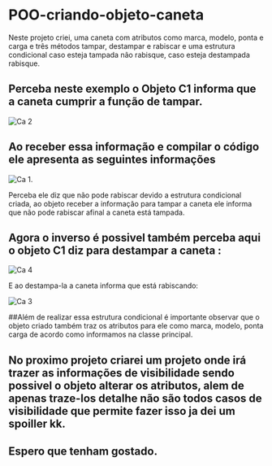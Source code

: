 # POO-criando-objeto-caneta

Neste projeto criei, uma caneta com atributos como marca, modelo, ponta e carga e três métodos tampar, destampar e rabiscar e uma estrutura condicional caso esteja tampada não rabisque, caso esteja destampada rabisque.

## Perceba neste exemplo o Objeto C1 informa que a caneta cumprir a função de tampar.

![Ca 2](https://user-images.githubusercontent.com/107453279/184051234-3c3917a2-e41a-40ad-8f95-1214e0f9b220.png)

## Ao receber essa informação e compilar o código ele apresenta as seguintes informações

![Ca 1](https://user-images.githubusercontent.com/107453279/184051131-482d2f5c-deff-4224-b890-e537ce4b55f0.png).

Perceba ele diz que não pode rabiscar devido a estrutura condicional criada, ao objeto receber a informação para tampar a caneta ele informa que não pode rabiscar afinal a caneta está tampada.

## Agora o inverso é possivel também perceba aqui o objeto C1 diz para destampar a caneta :

![Ca 4](https://user-images.githubusercontent.com/107453279/184051701-fc76a88c-1a04-4b13-a213-bb48550470af.png)


E ao destampa-la a caneta informa que está rabiscando:

![Ca 3](https://user-images.githubusercontent.com/107453279/184051547-bd0021e7-9144-4771-a15e-03dd578aef65.png)


##Além de realizar essa estrutura condicional é importante observar que o objeto criado também traz os atributos para ele como marca, modelo, ponta carga de acordo como informamos na classe principal.
## No proximo projeto criarei um projeto onde irá trazer as informações de visibilidade sendo possivel o objeto alterar os atributos, alem de apenas traze-los detalhe não são todos casos de visibilidade que permite fazer isso ja dei um spoiller kk.
## Espero que tenham gostado.
